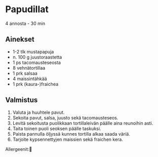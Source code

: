 # Papudillat
4 annosta - 30 min


## Ainekset
- 1-2 tlk mustapapuja
- n. 100 g juustoraastetta
- 1 ps tacomausteseosta
- 8 vehnätortillaa
- 1 prk salsaa
- 4 maissintähkää
- 1 prk (kaura-)fraichea


## Valmistus
1. Valuta ja huuhtele pavut.
2. Sekoita pavut, salsa, juusto sekä tacomausteseos.
3. Levitä sekoitusta puolikkaan tortillaleivän päälle aina reunoihin asti.
4. Taita toinen puoli seoksen päälle taskuksi.
5. Paista pannulla öljyssä kunnes tortilla alkaa saada väriä.
6. Tarjoite kypsennettyjen maissien sekä fraichen kera.

Allergeenit:🥛
